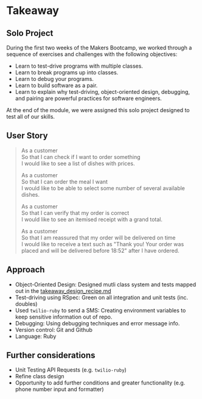 # Takeaway

## Solo Project 

During the first two weeks of the Makers Bootcamp, we worked through a sequence of exercises and challenges with the following objectives:

* Learn to test-drive programs with multiple classes.
* Learn to break programs up into classes.
* Learn to debug your programs.
* Learn to build software as a pair.
* Learn to explain why test-driving, object-oriented design, debugging, and pairing are powerful practices for software engineers.

At the end of the module, we were assigned this solo project designed to test all of our skills.

## User Story

> As a customer  
> So that I can check if I want to order something  
> I would like to see a list of dishes with prices.
> 
> As a customer  
> So that I can order the meal I want  
> I would like to be able to select some number of several available dishes.
> 
> As a customer  
> So that I can verify that my order is correct  
> I would like to see an itemised receipt with a grand total.
>
> As a customer  
> So that I am reassured that my order will be delivered on time  
> I would like to receive a text such as "Thank you! Your order was placed and
> will be delivered before 18:52" after I have ordered.

## Approach

* Object-Oriented Design: Designed mutli class system and tests mapped out in the [takeaway_design_recipe.md](/takeaway_design_recipe.md)
* Test-driving using RSpec: Green on all integration and unit tests (inc. doubles) 
* Used `twilio-ruby` to send a SMS: Creating environment variables to keep sensitive information out of repo.
* Debugging: Using debugging techniques and error message info.
* Version control: Git and Github
* Language: Ruby

## Further considerations

* Unit Testing API Requests (e.g. `twilio-ruby`)
* Refine class design
* Opportunity to add further conditions and greater functionality (e.g. phone number input and formatter)




